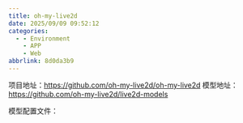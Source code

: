 ```yaml
---
title: oh-my-live2d
date: 2025/09/09 09:52:12
categories:
  - - Environment
    - APP
    - Web
abbrlink: 8d0da3b9
---
```


项目地址：https://github.com/oh-my-live2d/oh-my-live2d
模型地址：https://github.com/oh-my-live2d/live2d-models 

模型配置文件：
```


```